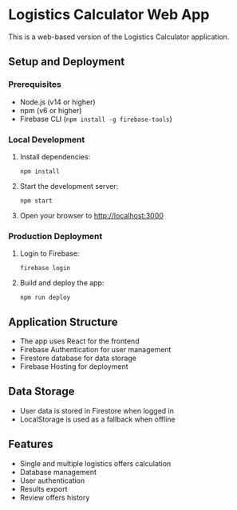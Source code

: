 # Logistics Calculator Web App

This is a web-based version of the Logistics Calculator application.

## Setup and Deployment

### Prerequisites
- Node.js (v14 or higher)
- npm (v6 or higher)
- Firebase CLI (`npm install -g firebase-tools`)

### Local Development
1. Install dependencies:
   ```
   npm install
   ```

2. Start the development server:
   ```
   npm start
   ```

3. Open your browser to [http://localhost:3000](http://localhost:3000)

### Production Deployment
1. Login to Firebase:
   ```
   firebase login
   ```

2. Build and deploy the app:
   ```
   npm run deploy
   ```

## Application Structure
- The app uses React for the frontend
- Firebase Authentication for user management
- Firestore database for data storage
- Firebase Hosting for deployment

## Data Storage
- User data is stored in Firestore when logged in
- LocalStorage is used as a fallback when offline

## Features
- Single and multiple logistics offers calculation
- Database management
- User authentication
- Results export
- Review offers history 
